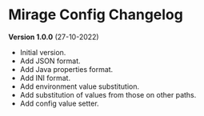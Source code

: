 # Mirage Config Changelog

**Version 1.0.0** (27-10-2022)
* Initial version.
* Add JSON format.
* Add Java properties format.
* Add INI format.
* Add environment value substitution.
* Add substitution of values from those on other paths.
* Add config value setter.